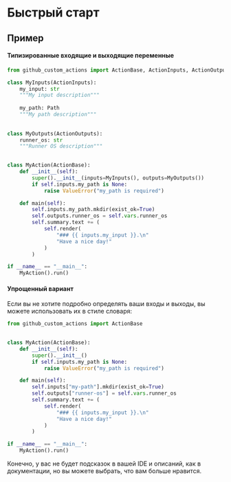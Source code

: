 # Быстрый старт

## Пример

#### Типизированные входящие и выходящие переменные

```python
from github_custom_actions import ActionBase, ActionInputs, ActionOutputs

class MyInputs(ActionInputs):
    my_input: str
    """My input description"""
    
    my_path: Path
    """My path description"""
    
    
class MyOutputs(ActionOutputs):
    runner_os: str
    """Runner OS description"""

    
class MyAction(ActionBase):
    def __init__(self):
        super().__init__(inputs=MyInputs(), outputs=MyOutputs())
        if self.inputs.my_path is None:
            raise ValueError("my_path is required")

    def main(self):
        self.inputs.my_path.mkdir(exist_ok=True)
        self.outputs.runner_os = self.vars.runner_os
        self.summary.text += (
            self.render(
                "### {{ inputs.my_input }}.\n"
                "Have a nice day!"
            )
        )

if __name__ == "__main__":
    MyAction().run()
```

#### Упрощенный вариант

Если вы не хотите подробно определять ваши входы и выходы, вы можете использовать их в стиле словаря:

```python
from github_custom_actions import ActionBase

    
class MyAction(ActionBase):
    def __init__(self):
        super().__init__()
        if self.inputs.my_path is None:
            raise ValueError("my_path is required")

    def main(self):
        self.inputs["my-path"].mkdir(exist_ok=True)
        self.outputs["runner-os"] = self.vars.runner_os
        self.summary.text += (
            self.render(
                "### {{ inputs.my_input }}.\n"
                "Have a nice day!"
            )
        )

if __name__ == "__main__":
    MyAction().run()
```

Конечно, у вас не будет подсказок в вашей IDE и описаний, как в документации, но вы можете выбрать, что вам больше нравится. 
